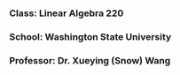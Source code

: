 ### Class: Linear Algebra 220

### School: Washington State University

### Professor: Dr. Xueying (Snow) Wang
